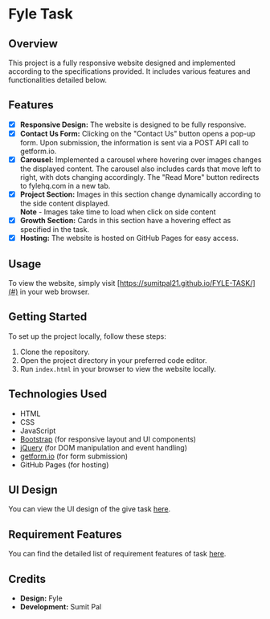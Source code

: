 # Fyle Task

## Overview

This project is a fully responsive website designed and implemented according to the specifications provided. It includes various features and functionalities detailed below.

## Features

- [x] **Responsive Design:** The website is designed to be fully responsive.
- [x] **Contact Us Form:** Clicking on the "Contact Us" button opens a pop-up form. Upon submission, the information is sent via a POST API call to getform.io.
- [x] **Carousel:** Implemented a carousel where hovering over images changes the displayed content. The carousel also includes cards that move left to right, with dots changing accordingly. The "Read More" button redirects to fylehq.com in a new tab.
- [x] **Project Section:** Images in this section change dynamically according to the side content displayed.<br> **Note** - Images take time to load when click on side content
- [x] **Growth Section:** Cards in this section have a hovering effect as specified in the task.
- [x] **Hosting:** The website is hosted on GitHub Pages for easy access.

## Usage

To view the website, simply visit [https://sumitpal21.github.io/FYLE-TASK/](#) in your web browser.

## Getting Started

To set up the project locally, follow these steps:

1. Clone the repository.
2. Open the project directory in your preferred code editor.
3. Run `index.html` in your browser to view the website locally.

## Technologies Used

- HTML
- CSS
- JavaScript
- [Bootstrap](https://getbootstrap.com/) (for responsive layout and UI components)
- [jQuery](https://jquery.com/) (for DOM manipulation and event handling)
- [getform.io](https://getform.io/) (for form submission)
- GitHub Pages (for hosting)

## UI Design

You can view the UI design of the give task [here](https://xd.adobe.com/view/62beadb2-fac2-491b-90d9-5bc90d77ae70-37ed/specs/).

## Requirement Features

You can find the detailed list of requirement features of task [here](https://fyleuniverse.notion.site/Web-developer-assignment-8705a516d60b45a2a3f59a16e8cc7b20#ba5269e3bbc048d394214efa61ff6934).


## Credits

- **Design:** Fyle
- **Development:** Sumit Pal

